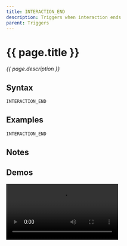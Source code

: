 ```yaml
---
title: INTERACTION_END
description: Triggers when interaction ends
parent: Triggers
---
```


# {{ page.title }}

_{{ page.description }}_

## Syntax

```java
INTERACTION_END    


```

## Examples

```java
INTERACTION_END
```

## Notes


## Demos

![](https://i.imgur.com/6KBk4o4.mp4)

